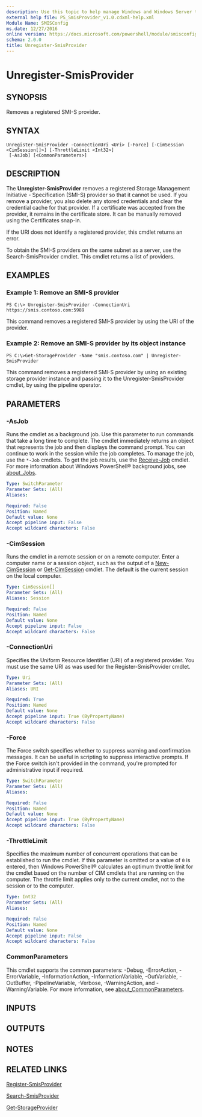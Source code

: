 ```yaml
---
description: Use this topic to help manage Windows and Windows Server technologies with Windows PowerShell.
external help file: PS_SmisProvider_v1.0.cdxml-help.xml
Module Name: SMISConfig
ms.date: 12/27/2016
online version: https://docs.microsoft.com/powershell/module/smisconfig/unregister-smisprovider?view=windowsserver2019-ps&wt.mc_id=ps-gethelp
schema: 2.0.0
title: Unregister-SmisProvider
---
```


# Unregister-SmisProvider

## SYNOPSIS
Removes a registered SMI-S provider.

## SYNTAX

```
Unregister-SmisProvider -ConnectionUri <Uri> [-Force] [-CimSession <CimSession[]>] [-ThrottleLimit <Int32>]
 [-AsJob] [<CommonParameters>]
```

## DESCRIPTION
The **Unregister-SmisProvider** removes a registered Storage Management Initiative - Specification (SMI-S) provider so that it cannot be used.
If you remove a provider, you also delete any stored credentials and clear the credential cache for that provider.
If a certificate was accepted from the provider, it remains in the certificate store.
It can be manually removed using the Certificates snap-in.

If the URI does not identify a registered provider, this cmdlet returns an error.

To obtain the SMI-S providers on the same subnet as a server, use the Search-SmisProvider cmdlet.
This cmdlet returns a list of providers.

## EXAMPLES

### Example 1: Remove an SMI-S provider
```
PS C:\> Unregister-SmisProvider -ConnectionUri https://smis.contoso.com:5989
```

This command removes a registered SMI-S provider by using the URI of the provider.

### Example 2: Remove an SMI-S provider by its object instance
```
PS C:\>Get-StorageProvider -Name "smis.contoso.com" | Unregister-SmisProvider
```

This command removes a registered SMI-S provider by using an existing storage provider instance and passing it to the Unregister-SmisProvider cmdlet, by using the pipeline operator.

## PARAMETERS

### -AsJob
Runs the cmdlet as a background job.
Use this parameter to run commands that take a long time to complete. 
 The cmdlet immediately returns an object that represents the job and then displays the command prompt.
You can continue to work in the session while the job completes.
To manage the job, use the `*-Job` cmdlets.
To get the job results, use the [Receive-Job](https://go.microsoft.com/fwlink/?LinkID=113372) cmdlet. 
 For more information about Windows PowerShell® background jobs, see [about_Jobs](https://go.microsoft.com/fwlink/?LinkID=113251).

```yaml
Type: SwitchParameter
Parameter Sets: (All)
Aliases: 

Required: False
Position: Named
Default value: None
Accept pipeline input: False
Accept wildcard characters: False
```

### -CimSession
Runs the cmdlet in a remote session or on a remote computer.
Enter a computer name or a session object, such as the output of a [New-CimSession](https://go.microsoft.com/fwlink/p/?LinkId=227967) or [Get-CimSession](https://go.microsoft.com/fwlink/p/?LinkId=227966) cmdlet.
The default is the current session on the local computer.

```yaml
Type: CimSession[]
Parameter Sets: (All)
Aliases: Session

Required: False
Position: Named
Default value: None
Accept pipeline input: False
Accept wildcard characters: False
```

### -ConnectionUri
Specifies the Uniform Resource Identifier (URI) of a registered provider.
You must use the same URI as was used for the Register-SmisProvider cmdlet.

```yaml
Type: Uri
Parameter Sets: (All)
Aliases: URI

Required: True
Position: Named
Default value: None
Accept pipeline input: True (ByPropertyName)
Accept wildcard characters: False
```

### -Force
The Force switch specifies whether to suppress warning and confirmation messages. It can be useful in scripting to suppress interactive prompts. If the Force switch isn't provided in the command, you're prompted for administrative input if required.

```yaml
Type: SwitchParameter
Parameter Sets: (All)
Aliases: 

Required: False
Position: Named
Default value: None
Accept pipeline input: True (ByPropertyName)
Accept wildcard characters: False
```

### -ThrottleLimit
Specifies the maximum number of concurrent operations that can be established to run the cmdlet.
If this parameter is omitted or a value of `0` is entered, then Windows PowerShell® calculates an optimum throttle limit for the cmdlet based on the number of CIM cmdlets that are running on the computer.
The throttle limit applies only to the current cmdlet, not to the session or to the computer.

```yaml
Type: Int32
Parameter Sets: (All)
Aliases: 

Required: False
Position: Named
Default value: None
Accept pipeline input: False
Accept wildcard characters: False
```

### CommonParameters
This cmdlet supports the common parameters: -Debug, -ErrorAction, -ErrorVariable, -InformationAction, -InformationVariable, -OutVariable, -OutBuffer, -PipelineVariable, -Verbose, -WarningAction, and -WarningVariable. For more information, see [about_CommonParameters](https://go.microsoft.com/fwlink/?LinkID=113216).

## INPUTS

## OUTPUTS

## NOTES

## RELATED LINKS

[Register-SmisProvider](./Register-SmisProvider.md)

[Search-SmisProvider](./Search-SmisProvider.md)

[Get-StorageProvider](../storage/Get-StorageProvider.md)

